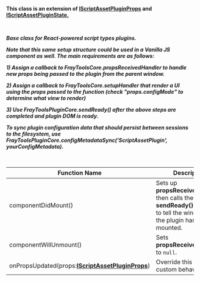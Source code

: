 **This class is an extension of [IScriptAssetPluginProps](/Documentation/ScriptPlugin/BaseScriptAssetPlugin/IScriptAssetPluginProps.md) and [IScriptAssetPluginState.](/Documentation/ScriptPlugin/BaseScriptAssetPlugin/IScriptAssetPluginState.md)**

<br/>

_**Base class for React-powered script types plugins.**_

_**Note that this same setup structure could be used in a Vanilla JS component as well. The main requirements are as follows:**_ <br/>

_**1) Assign a callback to FrayToolsCore.propsReceivedHandler to handle new props being passed to the plugin from the parent window.**_

_**2) Assign a callback to FrayToolsCore.setupHandler that render a UI using the props passed to the function (check "props.configMode" to determine what view to render)**_

_**3) Use FrayToolsPluginCore.sendReady() after the above steps are completed and plugin DOM is ready.** <br/>_

_**To sync plugin configuration data that should persist between sessions to the filesystem, use FrayToolsPluginCore.configMetadataSync('ScriptAssetPlugin', yourConfigMetadata).**_

<br/>

| Function Name | Description |
| ----------------------------------------------------------------------------------- | -------------------------------------------------------------------------------------------- |
| componentDidMount() | Sets up **propsReceivedHandler**, then calls the **sendReady()** function to tell the window that the plugin has been mounted. |
| componentWillUnmount() | Sets **propsReceivedHandler** to `null`. |
| onPropsUpdated(props:**[IScriptAssetPluginProps](/Documentation/ScriptPlugin/BaseScriptAssetPlugin/IScriptAssetPluginProps.md)**) | Override this with custom behavior. |
